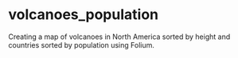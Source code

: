 # volcanoes_population
Creating a map of volcanoes in North America sorted by height and countries sorted by population using Folium.
